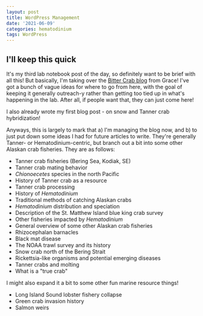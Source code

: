```yaml
---
layout: post
title: WordPress Management
date: '2021-06-09'
categories: hematodinium
tags: WordPress
---
```


## I'll keep this quick

It's my third lab notebook post of the day, so definitely want to be brief with all this! But basically, I'm taking over the [Bitter Crab blog](https://bittercrab.wordpress.com/) from Grace! I've got a bunch of vague ideas for where to go from here, with the goal of keeping it generally outreach-y rather than getting too tied up in what's happening in the lab. After all, if people want that, they can just come here!

I also already wrote my first blog post - on snow and Tanner crab hybridization!

Anyways, this is largely to mark that a) I'm managing the blog now, and b) to just put down some ideas I had for future articles to write. They're generally Tanner- or Hematodinium-centric, but branch out a bit into some other Alaskan crab fisheries. They are as follows:

- Tanner crab fisheries (Bering Sea, Kodiak, SE)
- Tanner crab mating behavior
- _Chionoecetes_ species in the north Pacific
- History of Tanner crab as a resource
- Tanner crab processing
- History of _Hematodinium_
- Traditional methods of catching Alaskan crabs
- _Hematodinium_ distribution and speciation
- Description of the St. Matthew Island blue king crab survey
- Other fisheries impacted by _Hematodinium_
- General overview of some other Alaskan crab fisheries
- Rhizocephalan barnacles
- Black mat disease
- The NOAA trawl survey and its history
- Snow crab north of the Bering Strait
- Rickettsia-like organisms and potential emerging diseases
- Tanner crabs and molting
- What is a "true crab"

I might also expand it a bit to some other fun marine resource things!
- Long Island Sound lobster fishery collapse
- Green crab invasion history
- Salmon weirs